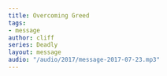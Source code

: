 ```yaml
---
title: Overcoming Greed
tags:
- message
author: cliff
series: Deadly
layout: message
audio: "/audio/2017/message-2017-07-23.mp3"
---
```

